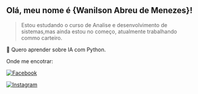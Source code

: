 ﻿## Olá, meu nome é <strong>{Wanilson Abreu de Menezes}!</strong>

> Estou estudando o curso de Analise e desenvolvimento de sistemas,mas ainda estou no começo, atualmente trabalhando commo carteiro.

🧠 Quero aprender sobre IA com Python.


Onde me encotrar:


[![Facebook](https://img.shields.io/badge/Facebook-1877F2?style=for-the-badge&logo=facebook&logoColor=white)](https://www.facebook.com/wanilson.amenezes/)

[![Instagram](https://img.shields.io/badge/-Instagram-%23E4405F?style=for-the-badge&logo=instagram&logoColor=white)](https://www.instagram.com/wanilsonoficial/)